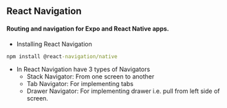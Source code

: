## React Navigation

#### Routing and navigation for Expo and React Native apps.

- Installing React Navigation

```cmd
npm install @react-navigation/native
```

- In React Navigation have 3 types of Navigators
  - Stack Navigator: From one screen to another
  - Tab Navigator: For implementing tabs
  - Drawer Navigator: For implementing drawer i.e. pull from left side of screen.

